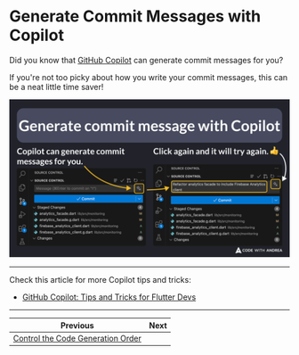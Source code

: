 # Generate Commit Messages with Copilot

Did you know that [GitHub Copilot](https://github.com/features/copilot) can generate commit messages for you?

If you're not too picky about how you write your commit messages, this can be a neat little time saver!

![](194.png)

<!--

From the source control panel, click on the ✨ icon and Copilot will generate the commit message for you.

Click again and it will try again. 👍

-->

---

Check this article for more Copilot tips and tricks:

- [GitHub Copilot: Tips and Tricks for Flutter Devs](https://codewithandrea.com/articles/github-copilot-tips-for-flutter-devs/)

---

| Previous | Next |
| -------- | ---- |
| [Control the Code Generation Order](../0193-control-codegen-order/index.md) |  |

<!-- TWITTER|https://x.com/biz84/status/1843558081504129358 -->
<!-- LINKEDIN|https://www.linkedin.com/posts/andreabizzotto_did-you-know-that-copilot-can-generate-commit-activity-7249323993650925569-WxJT -->

